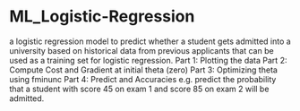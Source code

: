 # ML_Logistic-Regression
a logistic regression model to predict whether a student gets admitted into a university based on historical data from previous applicants that can be used as a training set for logistic regression.
Part 1: Plotting the data
Part 2: Compute Cost and Gradient at initial theta (zero)
Part 3: Optimizing theta using fminunc
Part 4: Predict and Accuracies
e.g. predict the probability that a student with score 45 on exam 1 and score 85 on exam 2 will be admitted.
